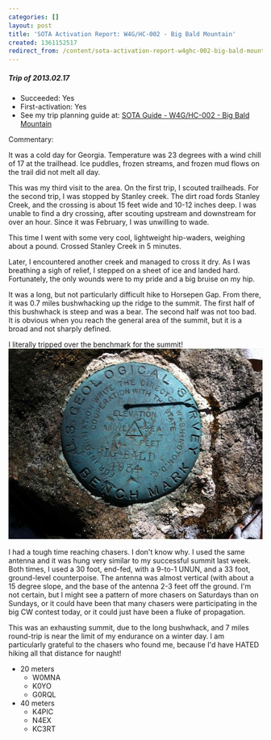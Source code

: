 ```yaml
---
categories: []
layout: post
title: 'SOTA Activation Report: W4G/HC-002 - Big Bald Mountain'
created: 1361152517
redirect_from: /content/sota-activation-report-w4ghc-002-big-bald-mountain
---
```

##### Trip of 2013.02.17
* Succeeded: Yes
* First-activation: Yes
* See my trip planning guide at: [SOTA Guide - W4G/HC-002 - Big Bald Mountain](/files/IMG_0177_low_res_0.jpg)

Commentary:

It was a cold day for Georgia.  Temperature was 23 degrees with a wind chill of 17 at the trailhead.  Ice puddles, frozen streams, and frozen mud flows on the trail did not melt all day.

This was my third visit to the area.  On the first trip, I scouted trailheads.  For the second trip, I was stopped by Stanley creek.  The dirt road fords Stanley Creek, and the crossing is about 15 feet wide and 10-12 inches deep.  I was unable to find a dry crossing, after scouting upstream and downstream for over an hour.  Since it was February, I was unwilling to wade.

This time I went with some very cool, lightweight hip-waders, weighing about a pound.  Crossed Stanley Creek in 5 minutes.

Later, I encountered another creek and managed to cross it dry.  As I was breathing a sigh of relief, I stepped on a sheet of ice and landed hard.  Fortunately, the only wounds were to my pride and a big bruise on my hip.

It was a long, but not particularly difficult hike to Horsepen Gap.  From there, it was 0.7 miles bushwhacking up the ridge to the summit.  The first half of this bushwhack is steep and was a bear.  The second half was not too bad.  It is obvious when you reach the general area of the summit, but it is a broad and not sharply defined.

I literally tripped over the benchmark for the summit!
![](/files/IMG_0177_low_res.jpg)

I had a tough time reaching chasers.  I don't know why.  I used the same antenna and it was hung very similar to my successful summit last week.  Both times, I used a 30 foot, end-fed, with a 9-to-1 UNUN, and a 33 foot, ground-level counterpoise.  The antenna was almost vertical (with about a 15 degree slope, and the base of the antenna 2-3 feet off the ground.  I'm not certain, but I might see a pattern of more chasers on Saturdays than on Sundays, or it could have been that many chasers were participating in the big CW contest today, or it could just have been a fluke of propagation.

This was an exhausting summit, due to the long bushwhack, and 7 miles round-trip is near the limit of my endurance on a winter day.  I am particularly grateful to the chasers who found me, because I'd have HATED hiking all that distance for naught!

* 20 meters
    * W0MNA
    * K0YO
    * G0RQL
* 40 meters
    * K4PIC
    * N4EX
    * KC3RT
